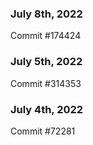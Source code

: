 ### July 8th, 2022

Commit #174424

### July 5th, 2022

Commit #314353


### July 4th, 2022

Commit #72281
